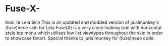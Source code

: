# Fuse-X-
Kodi 18 Leia Skin
This is an updated and modded version of juialmunkey's (fuse)neue skin for Leia 
Fuse(X) is a very clean looking skin with horizontal style top menu which utilises low list viewtypes throughout the skin in order to showcase fanart.
Special thanks to jurialmunkey for (fuse)neue code.

